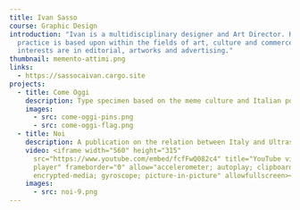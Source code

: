 ```yaml
---
title: Ivan Sasso
course: Graphic Design
introduction: "Ivan is a multidisciplinary designer and Art Director. His
  practice is based upon within the fields of art, culture and commerce: his
  interests are in editorial, artworks and advertising."
thumbnail: memento-attimi.png
links:
  - https://sassocaivan.cargo.site
projects:
  - title: Come Oggi
    description: Type specimen based on the meme culture and Italian politics.
    images:
      - src: come-oggi-pins.png
      - src: come-oggi-flag.png
  - title: Noi
    description: A publication on the relation between Italy and Ultras Culture
    video: <iframe width="560" height="315"
      src="https://www.youtube.com/embed/fcfFwQ082c4" title="YouTube video
      player" frameborder="0" allow="accelerometer; autoplay; clipboard-write;
      encrypted-media; gyroscope; picture-in-picture" allowfullscreen></iframe>
    images:
      - src: noi-9.png
---
```

